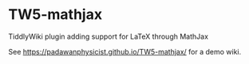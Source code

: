 # TW5-mathjax
TiddlyWiki plugin adding support for LaTeX through MathJax 

See https://padawanphysicist.github.io/TW5-mathjax/ for a demo wiki.
